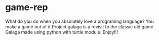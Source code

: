 # game-rep
What do you do when you absolutely love a programing language?
You make a game out of it.Project galaga is a revisit to the classic old 
game Galaga made using python with turtle module.
Enjoy!!!
